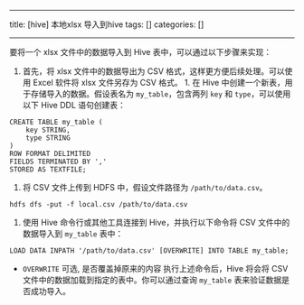 
--- 
title:  [hive] 本地xlsx 导入到hive 
tags: []
categories: [] 

---
要将一个 xlsx 文件中的数据导入到 Hive 表中，可以通过以下步骤来实现：
1.  首先，将 xlsx 文件中的数据导出为 CSV 格式，这样更方便后续处理。可以使用 Excel 软件将 xlsx 文件另存为 CSV 格式。 1.  在 Hive 中创建一个新表，用于存储导入的数据。假设表名为 `my_table`，包含两列 `key` 和 `type`，可以使用以下 Hive DDL 语句创建表： 
```
CREATE TABLE my_table (
    key STRING,
    type STRING
)
ROW FORMAT DELIMITED
FIELDS TERMINATED BY ','
STORED AS TEXTFILE;

```
1. 将 CSV 文件上传到 HDFS 中，假设文件路径为 `/path/to/data.csv`。
```
hdfs dfs -put -f local.csv /path/to/data.csv

```
1. 使用 Hive 命令行或其他工具连接到 Hive，并执行以下命令将 CSV 文件中的数据导入到 `my_table` 表中：
```
LOAD DATA INPATH '/path/to/data.csv' [OVERWRITE] INTO TABLE my_table;

```
- `OVERWRITE` 可选, 是否覆盖掉原来的内容
执行上述命令后，Hive 将会将 CSV 文件中的数据加载到指定的表中。你可以通过查询 `my_table` 表来验证数据是否成功导入。
